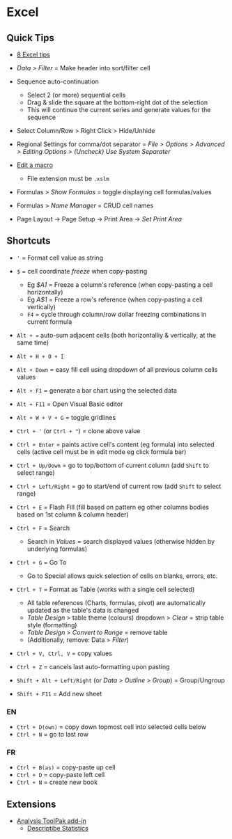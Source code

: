 # Excel

## Quick Tips

* [8 Excel tips](https://www.instagram.com/p/CnhQwTjonpC/)

* _Data > Filter_ = Make header into sort/filter cell
* Sequence auto-continuation
  * Select 2 (or more) sequential cells
  * Drag & slide the square at the bottom-right dot of the selection
  * This will continue the current series and generate values for the sequence

* Select Column/Row > Right Click > Hide/Unhide
* Regional Settings for comma/dot separator = _File > Options > Advanced > Editing Options > (Uncheck) Use System Separater_
* [Edit a macro](https://support.microsoft.com/en-us/office/edit-a-macro-ed9e8c3d-58fd-47a1-83eb-bdee680376bb)
  * File extension must be `.xslm`
* Formulas > _Show Formulas_ = toggle displaying cell formulas/values
* Formulas > _Name Manager_ = CRUD cell names
* Page Layout -> Page Setup -> Print Area -> _Set Print Area_

## Shortcuts

* `'` = Format cell value as string
* `$` = cell coordinate _freeze_ when copy-pasting
  * Eg _$A1_ = Freeze a column's reference (when copy-pasting a cell horizontally)
  * Eg _A$1_ = Freeze a row's reference (when copy-pasting a cell vertically)
  * `F4` = cycle through column/row dollar freezing combinations in current formula

* `Alt + =` auto-sum adjacent cells (both horizontalliy & vertically, at the same time)
* `Alt + H + O + I`
* `Alt + Down` = easy fill cell using dropdown of all previous column cells values
* `Alt + F1` = generate a bar chart using the selected data
* `Alt + F11` = Open Visual Basic editor
* `Alt + W + V + G` = toggle gridlines

* `Ctrl + '` (or `Ctrl + "`) = clone above value
* `Ctrl + Enter` = paints active cell's content (eg formula) into selected cells (active cell must be in edit mode eg click formula bar)
* `Ctrl + Up/Down` = go to top/bottom of current column (add `Shift` to select range)
* `Ctrl + Left/Right` = go to start/end of current row (add `Shift` to select range)
* `Ctrl + E` = Flash Fill (fill based on pattern eg other columns bodies based on 1st column & column header)
* `Ctrl + F` = Search
  * Search in _Values_ = search displayed values (otherwise hidden by underlying formulas)
* `Ctrl + G` = Go To
  * Go to Special allows quick selection of cells on blanks, errors, etc.
* `Ctrl + T` = Format as Table (works with a single cell selected)
  * All table references (Charts, formulas, pivot) are automatically updated as the table's data is changed
  * _Table Design_ > table theme (colours) dropdown > _Clear_ = strip table style (formatting)
  * _Table Design_ > _Convert to Range_ = remove table
  * (Additionally, remove: Data > _Filter_)
* `Ctrl + V, Ctrl, V` = copy values
* `Ctrl + Z` = cancels last auto-formatting upon pasting

* `Shift + Alt + Left/Right` (or _Data > Outline > Group_) = Group/Ungroup
* `Shift + F11` = Add new sheet

### EN

* `Ctrl + D(own)` = copy down topmost cell into selected cells below
* `Ctrl + N` = go to last row

### FR

* `Ctrl + B(as)` = copy-paste up cell
* `Ctrl + D` = copy-paste left cell
* `Ctrl + N` = create new book

## Extensions

* [Analysis ToolPak add-in](https://support.microsoft.com/en-us/office/use-the-analysis-toolpak-to-perform-complex-data-analysis-6c67ccf0-f4a9-487c-8dec-bdb5a2cefab6)
  * [Descriptibe Statistics](https://www.excel-easy.com/examples/descriptive-statistics.html)
